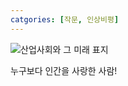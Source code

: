 ```yaml
---
catgories: [작문, 인상비평]
---
```

![산업사회와 그 미래 표지](https://image.yes24.com/momo/TopCate50/MidCate10/4998300.jpg)

누구보다 인간을 사랑한 사람!
